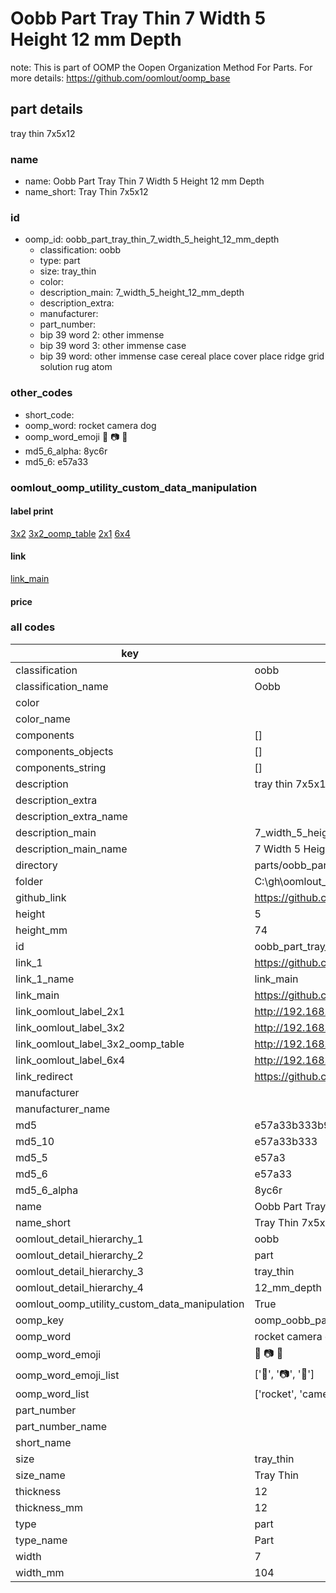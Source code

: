 # Oobb Part Tray Thin 7 Width 5 Height 12 mm Depth  

note: This is part of OOMP the Oopen Organization Method For Parts. For more details: https://github.com/oomlout/oomp_base

##  part details
  



tray thin 7x5x12



### name
* name: Oobb Part Tray Thin 7 Width 5 Height 12 mm Depth
* name_short: Tray Thin 7x5x12 
### id
* oomp_id: oobb_part_tray_thin_7_width_5_height_12_mm_depth
  * classification: oobb
  * type: part
  * size: tray_thin
  * color: 
  * description_main: 7_width_5_height_12_mm_depth
  * description_extra: 
  * manufacturer: 
  * part_number: 
  * bip 39 word 2: other immense
  * bip 39 word 3: other immense case
  * bip 39 word: other immense case cereal place cover place ridge grid solution rug atom

### other_codes
* short_code: 
* oomp_word: rocket camera dog
* oomp_word_emoji :rocket: :camera: :dog:
* md5_6_alpha: 8yc6r
* md5_6: e57a33






### oomlout_oomp_utility_custom_data_manipulation
#### label print
[3x2](http://192.168.1.245:1112/?label=oomp%208yc6r)
[3x2_oomp_table](http://192.168.1.108:1112/?label=oomp%208yc6r)
[2x1](http://192.168.1.242:1112/?label=oomp%208yc6r)
[6x4](http://192.168.1.55:1112/?label=oomp%208yc6r)    

#### link

[link_main](https://github.com/oomlout/oomlout_oobb_version_4_generated_parts/tree/main/navigation_oomp/oobb/part/tray_thin/7_width_5_height_12_mm_depth/part)                              

#### price







### all codes 
| key | value |  
| --- | --- |  
| classification | oobb |  
| classification_name | Oobb |  
| color |  |  
| color_name |  |  
| components | [] |  
| components_objects | [] |  
| components_string | [] |  
| description | tray thin 7x5x12 |  
| description_extra |  |  
| description_extra_name |  |  
| description_main | 7_width_5_height_12_mm_depth |  
| description_main_name | 7 Width 5 Height 12 mm Depth |  
| directory | parts/oobb_part_tray_thin_7_width_5_height_12_mm_depth |  
| folder | C:\gh\oomlout_oobb_version_4_generated_parts\parts\oobb_part_tray_thin_7_width_5_height_12_mm_depth |  
| github_link | https://github.com/oomlout/oomlout_oomp_part_src/tree/main/parts/oobb_part_tray_thin_7_width_5_height_12_mm_depth |  
| height | 5 |  
| height_mm | 74 |  
| id | oobb_part_tray_thin_7_width_5_height_12_mm_depth |  
| link_1 | https://github.com/oomlout/oomlout_oobb_version_4_generated_parts/tree/main/navigation_oomp/oobb/part/tray_thin/7_width_5_height_12_mm_depth/part |  
| link_1_name | link_main |  
| link_main | https://github.com/oomlout/oomlout_oobb_version_4_generated_parts/tree/main/navigation_oomp/oobb/part/tray_thin/7_width_5_height_12_mm_depth/part |  
| link_oomlout_label_2x1 | http://192.168.1.242:1112/?label=oomp%208yc6r |  
| link_oomlout_label_3x2 | http://192.168.1.245:1112/?label=oomp%208yc6r |  
| link_oomlout_label_3x2_oomp_table | http://192.168.1.108:1112/?label=oomp%208yc6r |  
| link_oomlout_label_6x4 | http://192.168.1.55:1112/?label=oomp%208yc6r |  
| link_redirect | https://github.com/oomlout/oomlout_oobb_version_4_generated_parts/tree/main/parts/oobb_tray_thin_07_05_12 |  
| manufacturer |  |  
| manufacturer_name |  |  
| md5 | e57a33b333b994b8c652e258465c64e8 |  
| md5_10 | e57a33b333 |  
| md5_5 | e57a3 |  
| md5_6 | e57a33 |  
| md5_6_alpha | 8yc6r |  
| name | Oobb Part Tray Thin 7 Width 5 Height 12 mm Depth |  
| name_short | Tray Thin 7x5x12  |  
| oomlout_detail_hierarchy_1 | oobb |  
| oomlout_detail_hierarchy_2 | part |  
| oomlout_detail_hierarchy_3 | tray_thin |  
| oomlout_detail_hierarchy_4 | 12_mm_depth |  
| oomlout_oomp_utility_custom_data_manipulation | True |  
| oomp_key | oomp_oobb_part_tray_thin_7_width_5_height_12_mm_depth |  
| oomp_word | rocket camera dog |  
| oomp_word_emoji | :rocket: :camera: :dog: |  
| oomp_word_emoji_list | [':rocket:', ':camera:', ':dog:'] |  
| oomp_word_list | ['rocket', 'camera', 'dog'] |  
| part_number |  |  
| part_number_name |  |  
| short_name |  |  
| size | tray_thin |  
| size_name | Tray Thin |  
| thickness | 12 |  
| thickness_mm | 12 |  
| type | part |  
| type_name | Part |  
| width | 7 |  
| width_mm | 104 |  
